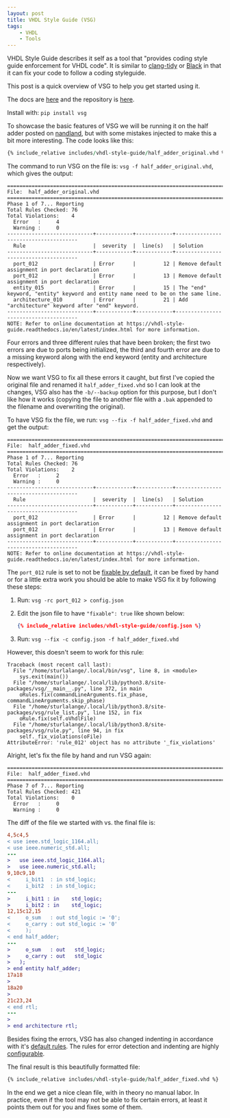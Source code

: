 ```yaml
---
layout: post
title: VHDL Style Guide (VSG)
tags:
    - VHDL
    - Tools
---
```


VHDL Style Guide describes it self as a tool that "provides coding style guide enforcement for VHDL code". It is similar to [clang-tidy](https://clang.llvm.org/extra/clang-tidy/) or [Black](https://black.readthedocs.io/en/stable/) in that it can fix your code to follow a coding styleguide.

This post is a quick overview of VSG to help you get started using it.

The docs are [here](https://vhdl-style-guide.readthedocs.io/en/latest) and the repository is [here](https://github.com/jeremiah-c-leary/vhdl-style-guide).

Install with: `pip install vsg`

To showcase the basic features of VSG we will be running it on the half adder posted on [nandland](https://www.nandland.com/vhdl/modules/module-half-adder.html), but with some mistakes injected to make this a bit more interesting. The code looks like this:
```vhdl
{% include_relative includes/vhdl-style-guide/half_adder_original.vhd %}
```

The command to run VSG on the file is: `vsg -f half_adder_original.vhd`, which gives the output:

```
================================================================================
File:  half_adder_original.vhd
================================================================================
Phase 1 of 7... Reporting
Total Rules Checked: 76
Total Violations:    4
  Error   :     4
  Warning :     0
----------------------------+------------+------------+--------------------------------------
  Rule                      |  severity  |  line(s)   | Solution
----------------------------+------------+------------+--------------------------------------
  port_012                  | Error      |         12 | Remove default assignment in port declaration
  port_012                  | Error      |         13 | Remove default assignment in port declaration
  entity_015                | Error      |         15 | The "end" keyword, "entity" keyword and entity name need to be on the same line.
  architecture_010          | Error      |         21 | Add "architecture" keyword after "end" keyword.
----------------------------+------------+------------+--------------------------------------
NOTE: Refer to online documentation at https://vhdl-style-guide.readthedocs.io/en/latest/index.html for more information.
```

Four errors and three different rules that have been broken; the first two errors are due to ports being initialized, the third and fourth error are due to a missing keyword along with the end keyword (entity and architecture respectively).

Now we want VSG to fix all these errors it caught, but first I've copied the original file and renamed it `half_adder_fixed.vhd` so I can look at the changes, VSG also has the `-b/--backup` option for this purpose, but I don't like how it works (copying the file to another file with a `.bak` appended to the filename and overwriting the original).

To have VSG fix the file, we run: `vsg --fix -f half_adder_fixed.vhd` and get the output:

```
================================================================================
File:  half_adder_fixed.vhd
================================================================================
Phase 1 of 7... Reporting
Total Rules Checked: 76
Total Violations:    2
  Error   :     2
  Warning :     0
----------------------------+------------+------------+--------------------------------------
  Rule                      |  severity  |  line(s)   | Solution
----------------------------+------------+------------+--------------------------------------
  port_012                  | Error      |         12 | Remove default assignment in port declaration
  port_012                  | Error      |         13 | Remove default assignment in port declaration
----------------------------+------------+------------+--------------------------------------
NOTE: Refer to online documentation at https://vhdl-style-guide.readthedocs.io/en/latest/index.html for more information.
```

The `port_012` rule is set to not be [fixable by default](https://vhdl-style-guide.readthedocs.io/en/latest/port_rules.html#port-012), it can be fixed by hand or for a little extra work you should be able to make VSG fix it by following these steps:

 1. Run: `vsg -rc port_012 > config.json`

 2. Edit the json file to have `"fixable": true` like shown below:

    ```json
    {% include_relative includes/vhdl-style-guide/config.json %}
    ```

 3. Run: `vsg --fix -c config.json -f half_adder_fixed.vhd`

However, this doesn't seem to work for this rule:

```
Traceback (most recent call last):
  File "/home/sturlalange/.local/bin/vsg", line 8, in <module>
    sys.exit(main())
  File "/home/sturlalange/.local/lib/python3.8/site-packages/vsg/__main__.py", line 372, in main
    oRules.fix(commandLineArguments.fix_phase, commandLineArguments.skip_phase)
  File "/home/sturlalange/.local/lib/python3.8/site-packages/vsg/rule_list.py", line 152, in fix
    oRule.fix(self.oVhdlFile)
  File "/home/sturlalange/.local/lib/python3.8/site-packages/vsg/rule.py", line 94, in fix
    self._fix_violations(oFile)
AttributeError: 'rule_012' object has no attribute '_fix_violations'
```

Alright, let's fix the file by hand and run VSG again:

```
================================================================================
File:  half_adder_fixed.vhd
================================================================================
Phase 7 of 7... Reporting
Total Rules Checked: 421
Total Violations:    0
  Error   :     0
  Warning :     0
```

The diff of the file we started with vs. the final file is:

```diff
4,5c4,5
< use ieee.std_logic_1164.all;
< use ieee.numeric_std.all;
---
>   use ieee.std_logic_1164.all;
>   use ieee.numeric_std.all;
9,10c9,10
<     i_bit1  : in std_logic;
<     i_bit2  : in std_logic;
---
>     i_bit1 : in    std_logic;
>     i_bit2 : in    std_logic;
12,15c12,15
<     o_sum   : out std_logic := '0';
<     o_carry : out std_logic := '0'
<     );
< end half_adder;
---
>     o_sum   : out   std_logic;
>     o_carry : out   std_logic
>   );
> end entity half_adder;
17a18
>
18a20
>
21c23,24
< end rtl;
---
>
> end architecture rtl;
```
Besides fixing the errors, VSG has also changed indenting in accordance with it's [default rules](https://vhdl-style-guide.readthedocs.io/en/latest/rules.html). The rules for error detection and indenting are highly [configurable](https://vhdl-style-guide.readthedocs.io/en/latest/configuring.html).

The final result is this beautifully formatted file:

```vhdl
{% include_relative includes/vhdl-style-guide/half_adder_fixed.vhd %}
```

In the end we get a nice clean file, with in theory no manual labor. In practice, even if the tool may not be able to fix certain errors, at least it points them out for you and fixes some of them.
